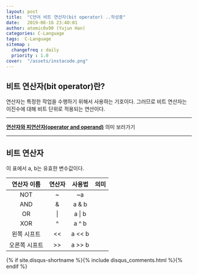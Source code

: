 ```yaml
---
layout: post
title:  "C언어 비트 연산자(bit operator) ..작성중"
date:   2019-06-16 23:40:01
author: atomic0x90 (Yujun Han)
categories: C-Language
tags:  C-Language
sitemap :
  changefreq : daily
  priority : 1.0
cover:  "/assets/instacode.png"
---
```


## 비트 연산자(bit operator)란?

연산자는 특정한 작업을 수행하기 위해서 사용하는 기호이다. 
그러므로 비트 연산자는 이진수에 대해 비트 단위로 적용되는 연산이다.

---

**[연산자와 피연산자(operator and operand)][0]** 의미 보러가기

---

## 비트 연산자

이 표에서 a, b는 유효한 변수값이다.

연산자 이름	|연산자		|사용법		|의미
:------:	|:---:		|:---:		|:---:
NOT		|~		|~a
AND		|&		|a & b
OR		|\|		|a \| b
XOR		|^		|a ^ b
왼쪽 시프트	|<<		|a << b
오른쪽 시프트	|>>		|a >> b







[0]: https://atomic0x90.github.io/c-language/2019/06/13/arithmetic-operator.html "operator and operand"




{% if site.disqus-shortname %}{% include disqus_comments.html %}{% endif %}






